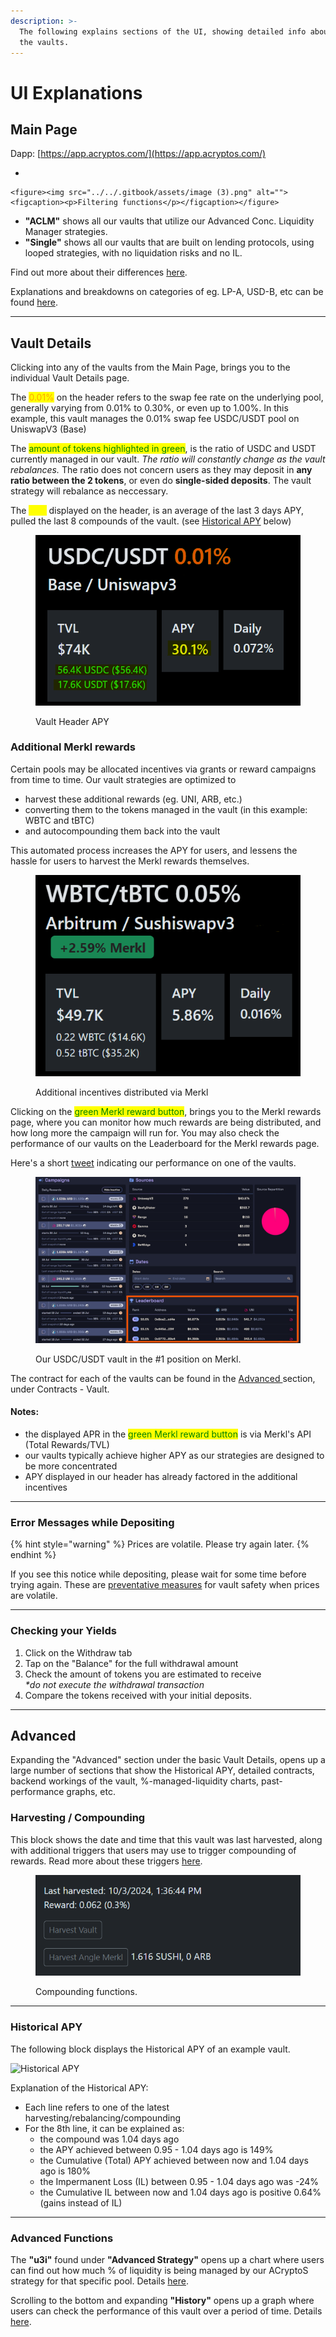 ```yaml
---
description: >-
  The following explains sections of the UI, showing detailed info about each of
  the vaults.
---
```


# UI Explanations

## Main Page

Dapp: [https://app.acryptos.com/](https://app.acryptos.com/)

*

    <figure><img src="../../.gitbook/assets/image (3).png" alt=""><figcaption><p>Filtering functions</p></figcaption></figure>
* **"ACLM"**  shows all our vaults that utilize our Advanced Conc. Liquidity Manager strategies.
* **"Single"** shows all our vaults that are built on lending protocols, using looped strategies, with no liquidation risks and no IL.&#x20;

Find out more about their differences [here](../../quick-start-guide.md#vault-comparisons).

Explanations and breakdowns on categories of eg. LP-A, USD-B, etc can be found [here](../../quick-start-guide.md#categories).

***

## Vault Details

Clicking into any of the vaults from the Main Page, brings you to the individual Vault Details page.

The <mark style="color:orange;">0.01%</mark> on the header refers to the swap fee rate on the underlying pool, generally varying from 0.01% to 0.30%, or even up to 1.00%. In this example, this vault manages the 0.01% swap fee USDC/USDT pool on UniswapV3 (Base)

The <mark style="color:green;">amount of tokens highlighted in green</mark>, is the ratio of USDC and USDT currently managed in our vault. _The ratio will constantly change as the vault rebalances._ The ratio does not concern users as they may deposit in **any ratio between the 2 tokens**, or even do **single-sided deposits**. The vault strategy will rebalance as neccessary.

The <mark style="color:yellow;">APY</mark> displayed on the header, is an average of the last 3 days APY, pulled the last 8 compounds of the vault. (see [Historical APY](ui-explanations.md#historical-apy) below)

<figure><img src="https://raw.githubusercontent.com/acryptos/docs.acryptos.com/refs/heads/master/images/ACLM%20-%20Vault%20Header%20APY%20v2.png" alt=""><figcaption><p>Vault Header APY</p></figcaption></figure>

### Additional Merkl rewards

Certain pools may be allocated incentives via grants or reward campaigns from time to time. Our vault strategies are optimized to

* harvest these additional rewards (eg. UNI, ARB, etc.)
* converting them to the tokens managed in the vault (in this example: WBTC and tBTC)
* and autocompounding them back into the vault

This automated process increases the APY for users, and lessens the hassle for users to harvest the Merkl rewards themselves.&#x20;

<figure><img src="../../.gitbook/assets/image.png" alt=""><figcaption><p>Additional incentives distributed via Merkl</p></figcaption></figure>

Clicking on the <mark style="color:green;">green Merkl reward button</mark>, brings you to the Merkl rewards page, where you can monitor how much rewards are being distributed, and how long more the campaign will run for. You may also check the performance of our vaults on the Leaderboard for the Merkl rewards page.

Here's a short [tweet](https://x.com/acryptosdao/status/1817912082337239123) indicating our performance on one of the vaults.

<figure><img src="../../.gitbook/assets/image (1).png" alt=""><figcaption><p>Our USDC/USDT vault in the #1 position on Merkl.</p></figcaption></figure>

The contract for each of the vaults can be found in the [Advanced ](ui-explanations.md#advanced)section, under Contracts - Vault.

#### Notes:

* the displayed APR in the <mark style="color:green;">green Merkl reward button</mark> is via Merkl's API (Total Rewards/TVL)
* our vaults typically achieve higher APY as our strategies are designed to be more concentrated
* APY displayed in our header has already factored in the additional incentives

***

### Error Messages while Depositing

{% hint style="warning" %}
Prices are volatile. Please try again later.
{% endhint %}

If you see this notice while depositing, please wait for some time before trying again. These are [preventative measures](strategies.md#exploit-risk-mitigations) for vault safety when prices are volatile.

***

### Checking your Yields

1. Click on the Withdraw tab
2. Tap on the "Balance" for the full withdrawal amount
3. Check the amount of tokens you are estimated to receive\
   _\*do not execute the withdrawal transaction_
4. Compare the tokens received with your initial deposits.

***

## Advanced

Expanding the "Advanced" section under the basic Vault Details, opens up a large number of sections that show the Historical APY, detailed contracts, backend workings of the vault, %-managed-liquidity charts, past-performance graphs, etc.

### Harvesting / Compounding

This block shows the date and time that this vault was last harvested, along with additional triggers that users may use to trigger compounding of rewards. Read more about these triggers [here](advanced-functions.md#user-triggers).

<figure><img src="../../.gitbook/assets/image (2).png" alt=""><figcaption><p>Compounding functions.</p></figcaption></figure>

***

### Historical APY

The following block displays the Historical APY of an example vault.

![Historical APY](https://raw.githubusercontent.com/acryptos/docs.acryptos.com/master/images/ACLM%20-%20APY%20History.png)

Explanation of the Historical APY:

* Each line refers to one of the latest harvesting/rebalancing/compounding
* For the 8th line, it can be explained as:
  * the compound was 1.04 days ago
  * the APY achieved between 0.95 - 1.04 days ago is 149%
  * the Cumulative (Total) APY achieved between now and 1.04 days ago is 180%
  * the Impermanent Loss (IL) between 0.95 - 1.04 days ago was -24%
  * the Cumulative IL between now and 1.04 days ago is positive 0.64% (gains instead of IL)

***

### Advanced Functions

The **"u3i"** found under **"Advanced Strategy"** opens up a chart where users can find out how much % of liquidity is being managed by our ACryptoS strategy for that specific pool. Details [here](advanced-functions.md#chart-u3i).

Scrolling to the bottom and expanding **"History"**  opens up a graph where users can check the performance of this vault over a period of time. Details [here](advanced-functions.md#graph-history).
